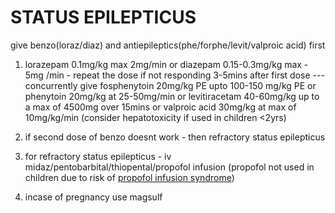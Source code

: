 # STATUS EPILEPTICUS

give benzo(loraz/diaz) and antiepileptics(phe/forphe/levit/valproic acid) first

1. lorazepam 0.1mg/kg max 2mg/min or diazepam 0.15-0.3mg/kg max - 5mg /min - repeat the dose if not responding 3-5mins after first dose --- concurrently give fosphenytoin 20mg/kg PE upto 100-150 mg/kg PE or phenytoin 20mg/kg at 25-50mg/min or levitiracetam 40-60mg/kg up to a max of 4500mg over 15mins or valproic acid 30mg/kg at max of 10mg/kg/min (consider hepatotoxicity if used in children <2yrs)

2. if second dose of benzo doesnt work - then refractory status epilepticus 

3. for refractory status epilepticus - iv midaz/pentobarbital/thiopental/propofol infusion (propofol not used in children due to risk of [propofol infusion syndrome](./propofol_infusion_syndrome.md))

4. incase of pregnancy use magsulf
